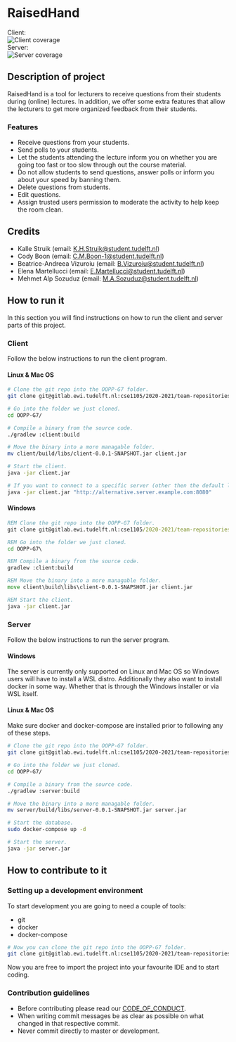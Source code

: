 # RaisedHand
Client:  
![Client coverage](https://gitlab.ewi.tudelft.nl/cse1105/2020-2021/team-repositories/oopp-group-07/repository-template/badges/master/coverage.svg?job=client-test)  
Server:  
![Server coverage](https://gitlab.ewi.tudelft.nl/cse1105/2020-2021/team-repositories/oopp-group-07/repository-template/badges/master/coverage.svg?job=server-test)  


## Description of project
RaisedHand is a tool for lecturers to receive questions from their students during (online) lectures. In addition, we offer some extra features that allow the lecturers to get more organized feedback from their students.

### Features
- Receive questions from your students.
- Send polls to your students.
- Let the students attending the lecture inform you on whether you are going too fast or too slow through out the course material. 
- Do not allow students to send questions, answer polls or inform you about your speed by banning them.
- Delete questions from students.
- Edit questions.
- Assign trusted users permission to moderate the activity to help keep the room clean.


## Credits
- Kalle Struik (email: K.H.Struik@student.tudelft.nl)
- Cody Boon (email: C.M.Boon-1@student.tudelft.nl)
- Beatrice-Andreea Vizuroiu (email: B.Vizuroiu@student.tudelft.nl)
- Elena Martellucci (email: E.Martellucci@student.tudelft.nl)
- Mehmet Alp Sozuduz (email: M.A.Sozuduz@student.tudelft.nl)


## How to run it
In this section you will find instructions on how to run the client and server parts of this project.

### Client
Follow the below instructions to run the client program.

#### Linux & Mac OS
```sh
# Clone the git repo into the OOPP-G7 folder.
git clone git@gitlab.ewi.tudelft.nl:cse1105/2020-2021/team-repositories/oopp-group-07/repository-template.git OOPP-G7

# Go into the folder we just cloned.
cd OOPP-G7/

# Compile a binary from the source code.
./gradlew :client:build

# Move the binary into a more managable folder.
mv client/build/libs/client-0.0.1-SNAPSHOT.jar client.jar

# Start the client.
java -jar client.jar

# If you want to connect to a specific server (other then the default localhost:8080) you can specify it as a command line argument to the client.
java -jar client.jar "http://alternative.server.example.com:8080" 
```

#### Windows
```bat
REM Clone the git repo into the OOPP-G7 folder.
git clone git@gitlab.ewi.tudelft.nl:cse1105/2020-2021/team-repositories/oopp-group-07/repository-template.git OOPP-G7

REM Go into the folder we just cloned.
cd OOPP-G7\

REM Compile a binary from the source code.
gradlew :client:build

REM Move the binary into a more managable folder.
move client\build\libs\client-0.0.1-SNAPSHOT.jar client.jar

REM Start the client.
java -jar client.jar
```

### Server
Follow the below instructions to run the server program.

#### Windows
The server is currently only supported on Linux and Mac OS so Windows users will have to install a WSL distro. Additionally they also want to install docker in some way. Whether that is through the Windows installer or via WSL itself.

#### Linux & Mac OS
Make sure docker and docker-compose are installed prior to following any of these steps.
```sh
# Clone the git repo into the OOPP-G7 folder.
git clone git@gitlab.ewi.tudelft.nl:cse1105/2020-2021/team-repositories/oopp-group-07/repository-template.git OOPP-G7

# Go into the folder we just cloned.
cd OOPP-G7/

# Compile a binary from the source code.
./gradlew :server:build

# Move the binary into a more managable folder.
mv server/build/libs/server-0.0.1-SNAPSHOT.jar server.jar

# Start the database.
sudo docker-compose up -d

# Start the server.
java -jar server.jar
```


## How to contribute to it

### Setting up a development environment
To start development you are going to need a couple of tools:
- git
- docker
- docker-compose

```sh
# Now you can clone the git repo into the OOPP-G7 folder.
git clone git@gitlab.ewi.tudelft.nl:cse1105/2020-2021/team-repositories/oopp-group-07/repository-template.git OOPP-G7
```

Now you are free to import the project into your favourite IDE and to start coding.

### Contribution guidelines
- Before contributing please read our [CODE\_OF\_CONDUCT](CODE_OF_CONDUCT.md).
- When writing commit messages be as clear as possible on what changed in that respective commit.
- Never commit directly to master or development.

